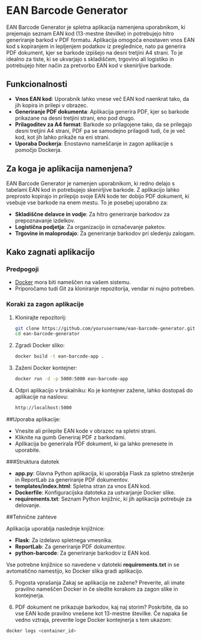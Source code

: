 # EAN Barcode Generator

EAN Barcode Generator je spletna aplikacija namenjena uporabnikom, ki prejemajo seznam EAN kod (13-mestne številke) in potrebujejo hitro generiranje barkod v PDF formatu. Aplikacija omogoča enostaven vnos EAN kod s kopiranjem in lepljenjem podatkov iz preglednice, nato pa generira PDF dokument, kjer se barkode izpišejo na desni tretjini A4 strani. To je idealno za tiste, ki se ukvarjajo s skladiščem, trgovino ali logistiko in potrebujejo hiter način za pretvorbo EAN kod v skenirljive barkode.

## Funkcionalnosti

- **Vnos EAN kod**: Uporabnik lahko vnese več EAN kod naenkrat tako, da jih kopira in prilepi v obrazec.
- **Generiranje PDF dokumenta**: Aplikacija generira PDF, kjer so barkode prikazane na desni tretjini strani, eno pod drugo.
- **Prilagoditev za A4 format**: Barkode so prilagojene tako, da se prilegajo desni tretjini A4 strani, PDF pa se samodejno prilagodi tudi, če je več kod, kot jih lahko prikaže na eni strani.
- **Uporaba Dockerja**: Enostavno nameščanje in zagon aplikacije s pomočjo Dockerja.

## Za koga je aplikacija namenjena?

EAN Barcode Generator je namenjen uporabnikom, ki redno delajo s tabelami EAN kod in potrebujejo skenirljive barkode. Z aplikacijo lahko preprosto kopirajo in prilepijo svoje EAN kode ter dobijo PDF dokument, ki vsebuje vse barkode na enem mestu. To je posebej uporabno za:

- **Skladiščne delavce in vodje**: Za hitro generiranje barkodov za prepoznavanje izdelkov.
- **Logistična podjetja**: Za organizacijo in označevanje paketov.
- **Trgovine in maloprodajo**: Za generiranje barkodov pri sledenju zalogam.

## Kako zagnati aplikacijo

### Predpogoji

- [Docker](https://www.docker.com/) mora biti nameščen na vašem sistemu.
- Priporočamo tudi Git za kloniranje repozitorija, vendar ni nujno potreben.

### Koraki za zagon aplikacije

1. Klonirajte repozitorij:
   ```bash
   git clone https://github.com/yourusername/ean-barcode-generator.git
   cd ean-barcode-generator
2. Zgradi Docker sliko:
   ```bash
   docker build -t ean-barcode-app .
3. Zaženi Docker kontejner:
   ```bash
   docker run -d -p 5000:5000 ean-barcode-app
4. Odpri aplikacijo v brskalniku: Ko je kontejner zažene, lahko dostopaš do aplikacije na naslovu:
   ```bash
   http://localhost:5000

##Uporaba aplikacije:

- Vnesite ali prilepite EAN kode v obrazec na spletni strani.
- Kliknite na gumb Generiraj PDF z barkodami.
- Aplikacija bo generirala PDF dokument, ki ga lahko prenesete in uporabite.

###Struktura datotek

- **app.py**: Glavna Python aplikacija, ki uporablja Flask za spletno streženje in ReportLab za generiranje PDF dokumentov.
- **templates/index.html**: Spletna stran za vnos EAN kod.
- **Dockerfile**: Konfiguracijska datoteka za ustvarjanje Docker slike.
- **requirements.txt**: Seznam Python knjižnic, ki jih aplikacija potrebuje za delovanje.

##Tehnične zahteve

Aplikacija uporablja naslednje knjižnice:

- **Flask**: Za izdelavo spletnega vmesnika.
- **ReportLab**: Za generiranje PDF dokumentov.
- **python-barcode**: Za generiranje barkodov iz EAN kod.

Vse potrebne knjižnice so navedene v datoteki **requirements.txt** in se avtomatično namestijo, ko Docker slika gradi aplikacijo.

5. Pogosta vprašanja
Zakaj se aplikacija ne zažene?
Preverite, ali imate pravilno nameščen Docker in če sledite korakom za zagon slike in kontejnerja.

6. PDF dokument ne prikazuje barkodov, kaj naj storim?
Poskrbite, da so vse EAN kode pravilno vnešene kot 13-mestne številke. Če napaka še vedno vztraja, preverite loge Docker kontejnerja s tem ukazom:
  ```bash
  docker logs <container_id>

  
